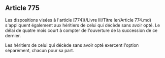 Article 775
----
Les dispositions visées à l'article [774](/Livre III/Titre Ier/Article 774.md) s'appliquent également aux héritiers de
celui qui décède sans avoir opté. Le délai de quatre mois court à compter de
l'ouverture de la succession de ce dernier.

Les héritiers de celui qui décède sans avoir opté exercent l'option séparément,
chacun pour sa part.
